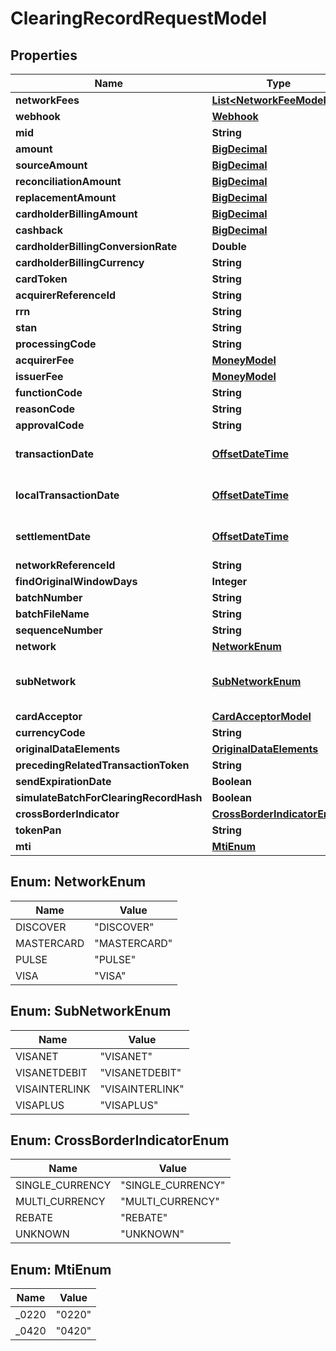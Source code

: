 
# ClearingRecordRequestModel

## Properties
Name | Type | Description | Notes
------------ | ------------- | ------------- | -------------
**networkFees** | [**List&lt;NetworkFeeModel&gt;**](NetworkFeeModel.md) |  |  [optional]
**webhook** | [**Webhook**](Webhook.md) |  |  [optional]
**mid** | **String** |  |  [optional]
**amount** | [**BigDecimal**](BigDecimal.md) |  | 
**sourceAmount** | [**BigDecimal**](BigDecimal.md) |  | 
**reconciliationAmount** | [**BigDecimal**](BigDecimal.md) |  | 
**replacementAmount** | [**BigDecimal**](BigDecimal.md) |  |  [optional]
**cardholderBillingAmount** | [**BigDecimal**](BigDecimal.md) |  |  [optional]
**cashback** | [**BigDecimal**](BigDecimal.md) |  |  [optional]
**cardholderBillingConversionRate** | **Double** |  |  [optional]
**cardholderBillingCurrency** | **String** |  |  [optional]
**cardToken** | **String** |  | 
**acquirerReferenceId** | **String** |  |  [optional]
**rrn** | **String** |  |  [optional]
**stan** | **String** |  |  [optional]
**processingCode** | **String** |  |  [optional]
**acquirerFee** | [**MoneyModel**](MoneyModel.md) |  |  [optional]
**issuerFee** | [**MoneyModel**](MoneyModel.md) |  |  [optional]
**functionCode** | **String** |  |  [optional]
**reasonCode** | **String** |  |  [optional]
**approvalCode** | **String** |  |  [optional]
**transactionDate** | [**OffsetDateTime**](OffsetDateTime.md) | yyyy-MM-dd, yyyy-MM-ddThh:mm:ssZ |  [optional]
**localTransactionDate** | [**OffsetDateTime**](OffsetDateTime.md) | yyyy-MM-dd, yyyy-MM-ddThh:mm:ssZ |  [optional]
**settlementDate** | [**OffsetDateTime**](OffsetDateTime.md) | yyyy-MM-dd, yyyy-MM-ddThh:mm:ssZ |  [optional]
**networkReferenceId** | **String** |  |  [optional]
**findOriginalWindowDays** | **Integer** |  |  [optional]
**batchNumber** | **String** |  |  [optional]
**batchFileName** | **String** |  |  [optional]
**sequenceNumber** | **String** |  |  [optional]
**network** | [**NetworkEnum**](#NetworkEnum) |  |  [optional]
**subNetwork** | [**SubNetworkEnum**](#SubNetworkEnum) | Defaults to VISANET if network is VISA |  [optional]
**cardAcceptor** | [**CardAcceptorModel**](CardAcceptorModel.md) |  |  [optional]
**currencyCode** | **String** |  | 
**originalDataElements** | [**OriginalDataElements**](OriginalDataElements.md) |  |  [optional]
**precedingRelatedTransactionToken** | **String** |  |  [optional]
**sendExpirationDate** | **Boolean** |  |  [optional]
**simulateBatchForClearingRecordHash** | **Boolean** |  |  [optional]
**crossBorderIndicator** | [**CrossBorderIndicatorEnum**](#CrossBorderIndicatorEnum) |  |  [optional]
**tokenPan** | **String** |  |  [optional]
**mti** | [**MtiEnum**](#MtiEnum) |  |  [optional]


<a name="NetworkEnum"></a>
## Enum: NetworkEnum
Name | Value
---- | -----
DISCOVER | &quot;DISCOVER&quot;
MASTERCARD | &quot;MASTERCARD&quot;
PULSE | &quot;PULSE&quot;
VISA | &quot;VISA&quot;


<a name="SubNetworkEnum"></a>
## Enum: SubNetworkEnum
Name | Value
---- | -----
VISANET | &quot;VISANET&quot;
VISANETDEBIT | &quot;VISANETDEBIT&quot;
VISAINTERLINK | &quot;VISAINTERLINK&quot;
VISAPLUS | &quot;VISAPLUS&quot;


<a name="CrossBorderIndicatorEnum"></a>
## Enum: CrossBorderIndicatorEnum
Name | Value
---- | -----
SINGLE_CURRENCY | &quot;SINGLE_CURRENCY&quot;
MULTI_CURRENCY | &quot;MULTI_CURRENCY&quot;
REBATE | &quot;REBATE&quot;
UNKNOWN | &quot;UNKNOWN&quot;


<a name="MtiEnum"></a>
## Enum: MtiEnum
Name | Value
---- | -----
_0220 | &quot;0220&quot;
_0420 | &quot;0420&quot;



